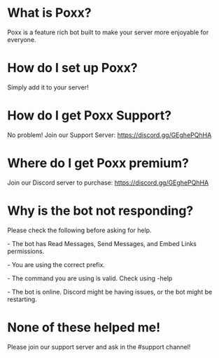 # What is Poxx?

Poxx is a feature rich bot built to make your server more enjoyable for everyone.

# How do I set up Poxx?

Simply add it to your server!

# How do I get Poxx Support?

No problem! Join our Support Server: https://discord.gg/GEghePQhHA

# Where do I get Poxx premium?

Join our Discord server to purchase: https://discord.gg/GEghePQhHA

# Why is the bot not responding?

Please check the following before asking for help.

\- The bot has Read Messages, Send Messages, and Embed Links permissions.

\- You are using the correct prefix. 

\- The command you are using is valid. Check using -help

\- The bot is online. Discord might be having issues, or the bot might be restarting.


# None of these helped me!

Please join our support server and ask in the #support channel!
